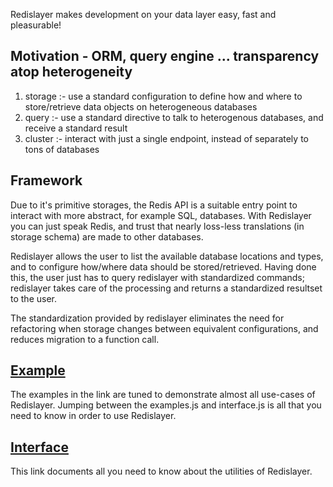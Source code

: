 Redislayer makes development on your data layer easy, fast and pleasurable!

## Motivation - ORM, query engine ... transparency atop heterogeneity
1. storage :- use a standard configuration to define how and where to store/retrieve data objects on heterogeneous databases
2. query :- use a standard directive to talk to heterogenous databases, and receive a standard result
3. cluster :- interact with just a single endpoint, instead of separately to tons of databases

## Framework
Due to it's primitive storages, the Redis API is a suitable entry point to interact with more abstract, for example SQL, databases. With Redislayer you can just speak Redis, and trust that nearly loss-less translations (in storage schema) are made to other databases.

Redislayer allows the user to list the available database locations and types, and to configure how/where data should be stored/retrieved. Having done this, the user just has to query redislayer with standardized commands; redislayer takes care of the processing and returns a standardized resultset to the user.

The standardization provided by redislayer eliminates the need for refactoring when storage changes between equivalent configurations, and reduces migration to a function call.

## [Example](https://github.com/scorpevans/redislayer/blob/master/nodejs/example.js)
The examples in the link are tuned to demonstrate almost all use-cases of Redislayer. Jumping between the examples.js and interface.js is all that you need to know in order to use Redislayer.

## [Interface](https://github.com/scorpevans/redislayer/blob/master/nodejs/redislayer.js)
This link documents all you need to know about the utilities of Redislayer.
